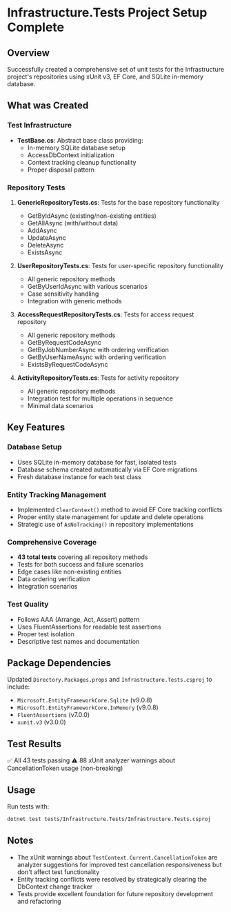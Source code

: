 # Infrastructure.Tests Project Setup Complete

## Overview

Successfully created a comprehensive set of unit tests for the Infrastructure project's repositories using xUnit v3, EF Core, and SQLite in-memory database.

## What was Created

### Test Infrastructure

- **TestBase.cs**: Abstract base class providing:
  - In-memory SQLite database setup
  - AccessDbContext initialization
  - Context tracking cleanup functionality
  - Proper disposal pattern

### Repository Tests

1. **GenericRepositoryTests.cs**: Tests for the base repository functionality

   - GetByIdAsync (existing/non-existing entities)
   - GetAllAsync (with/without data)
   - AddAsync
   - UpdateAsync
   - DeleteAsync
   - ExistsAsync

2. **UserRepositoryTests.cs**: Tests for user-specific repository functionality

   - All generic repository methods
   - GetByUserIdAsync with various scenarios
   - Case sensitivity handling
   - Integration with generic methods

3. **AccessRequestRepositoryTests.cs**: Tests for access request repository

   - All generic repository methods
   - GetByRequestCodeAsync
   - GetByJobNumberAsync with ordering verification
   - GetByUserNameAsync with ordering verification
   - ExistsByRequestCodeAsync

4. **ActivityRepositoryTests.cs**: Tests for activity repository
   - All generic repository methods
   - Integration test for multiple operations in sequence
   - Minimal data scenarios

## Key Features

### Database Setup

- Uses SQLite in-memory database for fast, isolated tests
- Database schema created automatically via EF Core migrations
- Fresh database instance for each test class

### Entity Tracking Management

- Implemented `ClearContext()` method to avoid EF Core tracking conflicts
- Proper entity state management for update and delete operations
- Strategic use of `AsNoTracking()` in repository implementations

### Comprehensive Coverage

- **43 total tests** covering all repository methods
- Tests for both success and failure scenarios
- Edge cases like non-existing entities
- Data ordering verification
- Integration scenarios

### Test Quality

- Follows AAA (Arrange, Act, Assert) pattern
- Uses FluentAssertions for readable test assertions
- Proper test isolation
- Descriptive test names and documentation

## Package Dependencies

Updated `Directory.Packages.props` and `Infrastructure.Tests.csproj` to include:

- `Microsoft.EntityFrameworkCore.Sqlite` (v9.0.8)
- `Microsoft.EntityFrameworkCore.InMemory` (v9.0.8)
- `FluentAssertions` (v7.0.0)
- `xunit.v3` (v3.0.0)

## Test Results

✅ All 43 tests passing
⚠️ 88 xUnit analyzer warnings about CancellationToken usage (non-breaking)

## Usage

Run tests with:

```bash
dotnet test tests/Infrastructure.Tests/Infrastructure.Tests.csproj
```

## Notes

- The xUnit warnings about `TestContext.Current.CancellationToken` are analyzer suggestions for improved test cancellation responsiveness but don't affect test functionality
- Entity tracking conflicts were resolved by strategically clearing the DbContext change tracker
- Tests provide excellent foundation for future repository development and refactoring

